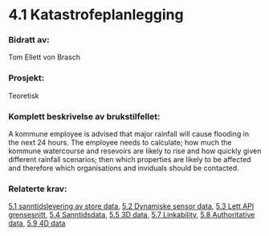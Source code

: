 # 4.1 Katastrofeplanlegging
### Bidratt av: 
Tom Ellett von Brasch
### Prosjekt: 
Teoretisk
### Komplett beskrivelse av brukstilfellet: 
A kommune employee is advised that major rainfall will cause flooding in the next 24 hours. The employee needs to calculate; how much the kommune watercourse and resevoirs are likely to rise and how quickly given different rainfall scenarios; then which properties are likely to be affected and therefore which organisations and inviduals should be contacted.
### Relaterte krav:  
[5.1 sanntidslevering av store data](#5.1), [5.2 Dynamiske sensor data](#5.2), [5.3 Lett API grensesnitt](#5.3), [5.4 Sanntidsdata](#5.4), [5.5 3D data](#5.5), [5.7 Linkability](#5.7), [5.8 Authoritative data](#5.8), [5.9 4D data](#5.9)
